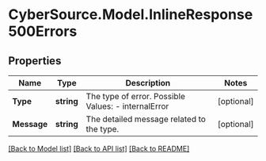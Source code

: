 # CyberSource.Model.InlineResponse500Errors
## Properties

Name | Type | Description | Notes
------------ | ------------- | ------------- | -------------
**Type** | **string** | The type of error.  Possible Values:   - internalError  | [optional] 
**Message** | **string** | The detailed message related to the type. | [optional] 

[[Back to Model list]](../README.md#documentation-for-models) [[Back to API list]](../README.md#documentation-for-api-endpoints) [[Back to README]](../README.md)

